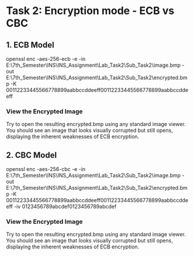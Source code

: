 
# Task 2: Encryption mode - ECB vs CBC


## 1. ECB Model
openssl enc -aes-256-ecb -e -in E:\7th_Semester\INS\INS_Assignment\Lab_Task2\Sub_Task2\image.bmp -out E:\7th_Semester\INS\INS_Assignment\Lab_Task2\Sub_Task2\encrypted.bmp -K 00112233445566778899aabbccddeeff00112233445566778899aabbccddeeff

### View the Encrypted Image
Try to open the resulting encrypted.bmp using any standard image viewer. You should see an image that looks visually corrupted but still opens, displaying the inherent weaknesses of ECB encryption.



## 2. CBC Model
openssl enc -aes-256-cbc -e -in E:\7th_Semester\INS\INS_Assignment\Lab_Task2\Sub_Task2\image.bmp -out E:\7th_Semester\INS\INS_Assignment\Lab_Task2\Sub_Task2\encrypted.bmp -K 00112233445566778899aabbccddeeff00112233445566778899aabbccddeeff -iv 0123456789abcdef0123456789abcdef

### View the Encrypted Image
Try to open the resulting encrypted.bmp using any standard image viewer. You should see an image that looks visually corrupted but still opens, displaying the inherent weaknesses of ECB encryption.





